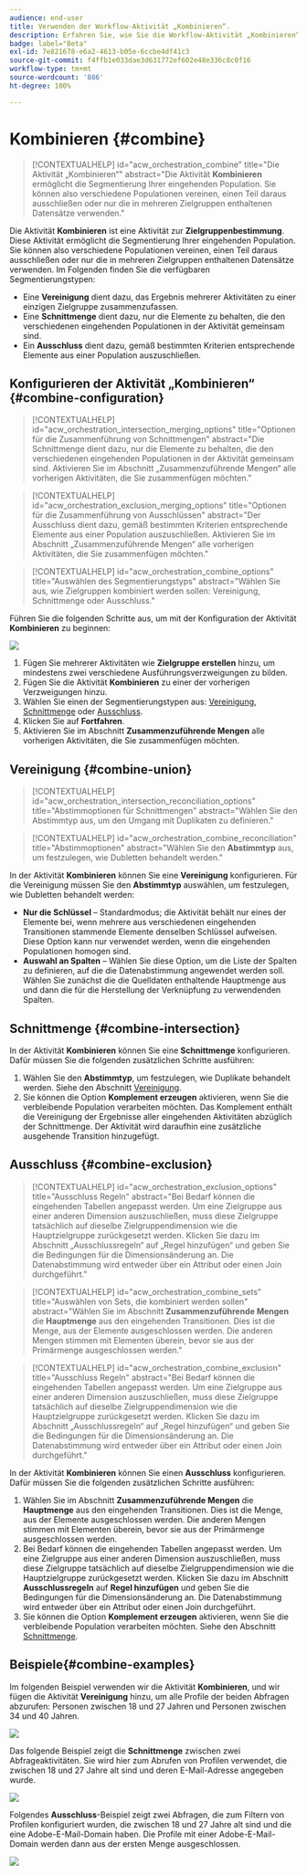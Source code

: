 ```yaml
---
audience: end-user
title: Verwenden der Workflow-Aktivität „Kombinieren“.
description: Erfahren Sie, wie Sie die Workflow-Aktivität „Kombinieren“ verwenden.
badge: label="Beta"
exl-id: 7e821678-e6a2-4613-b05e-6ccbe4df41c3
source-git-commit: f4ffb1e033dae3d631772ef602e48e336c8c0f16
workflow-type: tm+mt
source-wordcount: '886'
ht-degree: 100%

---
```


# Kombinieren {#combine}

>[!CONTEXTUALHELP]
>id="acw_orchestration_combine"
>title="Die Aktivität „Kombinieren“"
>abstract="Die Aktivität **Kombinieren** ermöglicht die Segmentierung Ihrer eingehenden Population. Sie können also verschiedene Populationen vereinen, einen Teil daraus ausschließen oder nur die in mehreren Zielgruppen enthaltenen Datensätze verwenden."


Die Aktivität **Kombinieren** ist eine Aktivität zur **Zielgruppenbestimmung**. Diese Aktivität ermöglicht die Segmentierung Ihrer eingehenden Population. Sie können also verschiedene Populationen vereinen, einen Teil daraus ausschließen oder nur die in mehreren Zielgruppen enthaltenen Datensätze verwenden. Im Folgenden finden Sie die verfügbaren Segmentierungstypen:

<!--
The **Combine** activity can be placed after any other activity, but not at the beginning of the workflow. Any activity can be placed after the **Combine**.
-->

* Eine **Vereinigung** dient dazu, das Ergebnis mehrerer Aktivitäten zu einer einzigen Zielgruppe zusammenzufassen.
* Eine **Schnittmenge** dient dazu, nur die Elemente zu behalten, die den verschiedenen eingehenden Populationen in der Aktivität gemeinsam sind.
* Ein **Ausschluss** dient dazu, gemäß bestimmten Kriterien entsprechende Elemente aus einer Population auszuschließen.

## Konfigurieren der Aktivität „Kombinieren“ {#combine-configuration}

>[!CONTEXTUALHELP]
>id="acw_orchestration_intersection_merging_options"
>title="Optionen für die Zusammenführung von Schnittmengen"
>abstract="Die Schnittmenge dient dazu, nur die Elemente zu behalten, die den verschiedenen eingehenden Populationen in der Aktivität gemeinsam sind. Aktivieren Sie im Abschnitt „Zusammenzuführende Mengen“ alle vorherigen Aktivitäten, die Sie zusammenfügen möchten."

>[!CONTEXTUALHELP]
>id="acw_orchestration_exclusion_merging_options"
>title="Optionen für die Zusammenführung von Ausschlüssen"
>abstract="Der Ausschluss dient dazu, gemäß bestimmten Kriterien entsprechende Elemente aus einer Population auszuschließen. Aktivieren Sie im Abschnitt „Zusammenzuführende Mengen“ alle vorherigen Aktivitäten, die Sie zusammenfügen möchten."

>[!CONTEXTUALHELP]
>id="acw_orchestration_combine_options"
>title="Auswählen des Segmentierungstyps"
>abstract="Wählen Sie aus, wie Zielgruppen kombiniert werden sollen: Vereinigung, Schnittmenge oder Ausschluss."

Führen Sie die folgenden Schritte aus, um mit der Konfiguration der Aktivität **Kombinieren** zu beginnen:

![](../assets/workflow-combine.png)

1. Fügen Sie mehrerer Aktivitäten wie **Zielgruppe erstellen** hinzu, um mindestens zwei verschiedene Ausführungsverzweigungen zu bilden.
1. Fügen Sie die Aktivität **Kombinieren** zu einer der vorherigen Verzweigungen hinzu.
1. Wählen Sie einen der Segmentierungstypen aus: [Vereinigung](#union), [Schnittmenge](#intersection) oder [Ausschluss](#exclusion).
1. Klicken Sie auf **Fortfahren**.
1. Aktivieren Sie im Abschnitt **Zusammenzuführende Mengen** alle vorherigen Aktivitäten, die Sie zusammenfügen möchten.

## Vereinigung {#combine-union}

>[!CONTEXTUALHELP]
>id="acw_orchestration_intersection_reconciliation_options"
>title="Abstimmoptionen für Schnittmengen"
>abstract="Wählen Sie den Abstimmtyp aus, um den Umgang mit Duplikaten zu definieren."

>[!CONTEXTUALHELP]
>id="acw_orchestration_combine_reconciliation"
>title="Abstimmoptionen"
>abstract="Wählen Sie den **Abstimmtyp** aus, um festzulegen, wie Dubletten behandelt werden."

In der Aktivität **Kombinieren** können Sie eine **Vereinigung** konfigurieren. Für die Vereinigung müssen Sie den **Abstimmtyp** auswählen, um festzulegen, wie Dubletten behandelt werden:

* **Nur die Schlüssel** – Standardmodus; die Aktivität behält nur eines der Elemente bei, wenn mehrere aus verschiedenen eingehenden Transitionen stammende Elemente denselben Schlüssel aufweisen. Diese Option kann nur verwendet werden, wenn die eingehenden Populationen homogen sind.
* **Auswahl an Spalten** – Wählen Sie diese Option, um die Liste der Spalten zu definieren, auf die die Datenabstimmung angewendet werden soll. Wählen Sie zunächst die die Quelldaten enthaltende Hauptmenge aus und dann die für die Herstellung der Verknüpfung zu verwendenden Spalten.

## Schnittmenge {#combine-intersection}

In der Aktivität **Kombinieren** können Sie eine **Schnittmenge** konfigurieren. Dafür müssen Sie die folgenden zusätzlichen Schritte ausführen:

1. Wählen Sie den **Abstimmtyp**, um festzulegen, wie Duplikate behandelt werden. Siehe den Abschnitt [Vereinigung](#union).
1. Sie können die Option **Komplement erzeugen** aktivieren, wenn Sie die verbleibende Population verarbeiten möchten. Das Komplement enthält die Vereinigung der Ergebnisse aller eingehenden Aktivitäten abzüglich der Schnittmenge. Der Aktivität wird daraufhin eine zusätzliche ausgehende Transition hinzugefügt.

## Ausschluss {#combine-exclusion}

>[!CONTEXTUALHELP]
>id="acw_orchestration_exclusion_options"
>title="Ausschluss  Regeln"
>abstract="Bei Bedarf können die eingehenden Tabellen angepasst werden. Um eine Zielgruppe aus einer anderen Dimension auszuschließen, muss diese Zielgruppe tatsächlich auf dieselbe Zielgruppendimension wie die Hauptzielgruppe zurückgesetzt werden. Klicken Sie dazu im Abschnitt „Ausschlussregeln“ auf „Regel hinzufügen“ und geben Sie die Bedingungen für die Dimensionsänderung an. Die Datenabstimmung wird entweder über ein Attribut oder einen Join durchgeführt."

>[!CONTEXTUALHELP]
>id="acw_orchestration_combine_sets"
>title="Auswählen von Sets, die kombiniert werden sollen"
>abstract="Wählen Sie im Abschnitt **Zusammenzuführende Mengen** die **Hauptmenge** aus den eingehenden Transitionen. Dies ist die Menge, aus der Elemente ausgeschlossen werden. Die anderen Mengen stimmen mit Elementen überein, bevor sie aus der Primärmenge ausgeschlossen werden."

>[!CONTEXTUALHELP]
>id="acw_orchestration_combine_exclusion"
>title="Ausschluss  Regeln"
>abstract="Bei Bedarf können die eingehenden Tabellen angepasst werden. Um eine Zielgruppe aus einer anderen Dimension auszuschließen, muss diese Zielgruppe tatsächlich auf dieselbe Zielgruppendimension wie die Hauptzielgruppe zurückgesetzt werden. Klicken Sie dazu im Abschnitt „Ausschlussregeln“ auf „Regel hinzufügen“ und geben Sie die Bedingungen für die Dimensionsänderung an. Die Datenabstimmung wird entweder über ein Attribut oder einen Join durchgeführt."



In der Aktivität **Kombinieren** können Sie einen **Ausschluss** konfigurieren. Dafür müssen Sie die folgenden zusätzlichen Schritte ausführen:

1. Wählen Sie im Abschnitt **Zusammenzuführende Mengen** die **Hauptmenge** aus den eingehenden Transitionen. Dies ist die Menge, aus der Elemente ausgeschlossen werden. Die anderen Mengen stimmen mit Elementen überein, bevor sie aus der Primärmenge ausgeschlossen werden.
1. Bei Bedarf können die eingehenden Tabellen angepasst werden. Um eine Zielgruppe aus einer anderen Dimension auszuschließen, muss diese Zielgruppe tatsächlich auf dieselbe Zielgruppendimension wie die Hauptzielgruppe zurückgesetzt werden. Klicken Sie dazu im Abschnitt **Ausschlussregeln** auf **Regel hinzufügen** und geben Sie die Bedingungen für die Dimensionsänderung an. Die Datenabstimmung wird entweder über ein Attribut oder einen Join durchgeführt.
1. Sie können die Option **Komplement erzeugen** aktivieren, wenn Sie die verbleibende Population verarbeiten möchten. Siehe den Abschnitt [Schnittmenge](#intersection).

## Beispiele{#combine-examples}

Im folgenden Beispiel verwenden wir die Aktivität **Kombinieren**, und wir fügen die Aktivität **Vereinigung** hinzu, um alle Profile der beiden Abfragen abzurufen: Personen zwischen 18 und 27 Jahren und Personen zwischen 34 und 40 Jahren.

![](../assets/workflow-union-example.png)

Das folgende Beispiel zeigt die **Schnittmenge** zwischen zwei Abfrageaktivitäten. Sie wird hier zum Abrufen von Profilen verwendet, die zwischen 18 und 27 Jahre alt sind und deren E-Mail-Adresse angegeben wurde.

![](../assets/workflow-intersection-example.png)

Folgendes **Ausschluss**-Beispiel zeigt zwei Abfragen, die zum Filtern von Profilen konfiguriert wurden, die zwischen 18 und 27 Jahre alt sind und die eine Adobe-E-Mail-Domain haben. Die Profile mit einer Adobe-E-Mail-Domain werden dann aus der ersten Menge ausgeschlossen.

![](../assets/workflow-exclusion-example.png)
